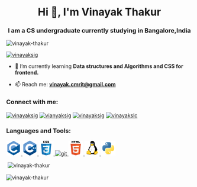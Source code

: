 <h1 align="center">Hi 👋, I'm Vinayak Thakur</h1>
<h3 align="center">I am a CS undergraduate currently studying in Bangalore,India</h3>

<p align="left"> <img src="https://komarev.com/ghpvc/?username=vinayak-thakur&label=Profile%20views&color=0e75b6&style=flat" alt="vinayak-thakur" /> </p>

<p align="left"> <a href="https://twitter.com/vinayaksig" target="blank"><img src="https://img.shields.io/twitter/follow/vianyaksig?logo=twitter&style=for-the-badge" alt="vinayaksig" /></a> </p>

- 🌱 I’m currently learning **Data structures and Algorithms and CSS for frontend.**

- 📫 Reach me: **vinayak.cmrit@gmail.com**

<h3 align="left">Connect with me:</h3>
<p align="left">
<a href="https://codepen.io/vinayaksig" target="blank"><img align="center" src="https://raw.githubusercontent.com/rahuldkjain/github-profile-readme-generator/master/src/images/icons/Social/codepen.svg" alt="vinayaksig" height="30" width="40" /></a>
<a href="https://twitter.com/vinayaksig" target="blank"><img align="center" src="https://raw.githubusercontent.com/rahuldkjain/github-profile-readme-generator/master/src/images/icons/Social/twitter.svg" alt="vianyaksig" height="30" width="40" /></a>
<a href="https://instagram.com/vinayaksig" target="blank"><img align="center" src="https://raw.githubusercontent.com/rahuldkjain/github-profile-readme-generator/master/src/images/icons/Social/instagram.svg" alt="vinayaksig" height="30" width="40" /></a>
<a href="https://www.leetcode.com/vinayakslc" target="blank"><img align="center" src="https://raw.githubusercontent.com/rahuldkjain/github-profile-readme-generator/master/src/images/icons/Social/leet-code.svg" alt="vinayakslc" height="30" width="40" /></a>
</p>

<h3 align="left">Languages and Tools:</h3>
<p align="left"> <a href="https://www.cprogramming.com/" target="_blank" rel="noreferrer"> <img src="https://raw.githubusercontent.com/devicons/devicon/master/icons/c/c-original.svg" alt="c" width="40" height="40"/> </a> <a href="https://www.w3schools.com/cpp/" target="_blank" rel="noreferrer"> <img src="https://raw.githubusercontent.com/devicons/devicon/master/icons/cplusplus/cplusplus-original.svg" alt="cplusplus" width="40" height="40"/> </a> <a href="https://www.w3schools.com/css/" target="_blank" rel="noreferrer"> <img src="https://raw.githubusercontent.com/devicons/devicon/master/icons/css3/css3-original-wordmark.svg" alt="css3" width="40" height="40"/> </a> <a href="https://git-scm.com/" target="_blank" rel="noreferrer"> <img src="https://www.vectorlogo.zone/logos/git-scm/git-scm-icon.svg" alt="git" width="40" height="40"/> </a> <a href="https://www.w3.org/html/" target="_blank" rel="noreferrer"> <img src="https://raw.githubusercontent.com/devicons/devicon/master/icons/html5/html5-original-wordmark.svg" alt="html5" width="40" height="40"/> </a> <a href="https://www.linux.org/" target="_blank" rel="noreferrer"> <img src="https://raw.githubusercontent.com/devicons/devicon/master/icons/linux/linux-original.svg" alt="linux" width="40" height="40"/> </a> <a href="https://www.python.org" target="_blank" rel="noreferrer"> <img src="https://raw.githubusercontent.com/devicons/devicon/master/icons/python/python-original.svg" alt="python" width="40" height="40"/> </a> </p>

<p>&nbsp;<img align="center" src="https://github-readme-stats.vercel.app/api?username=vinayak-thakur&show_icons=true&locale=en" alt="vinayak-thakur" /></p>

<p><img align="center" src="https://github-readme-streak-stats.herokuapp.com/?user=vinayak-thakur&" alt="vinayak-thakur" /></p>
